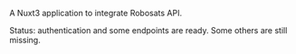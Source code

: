 A Nuxt3 application to integrate Robosats API.  

Status: authentication and some endpoints are ready. Some others are still missing.
